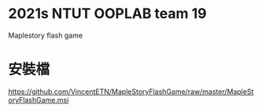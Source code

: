 # 2021s NTUT OOPLAB team 19
Maplestory flash game

# 安裝檔
https://github.com/VincentETN/MapleStoryFlashGame/raw/master/MapleStoryFlashGame.msi
